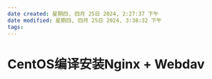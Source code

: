 ```yaml
---
date created: 星期四, 四月 25日 2024, 2:27:37 下午
date modified: 星期四, 四月 25日 2024, 3:38:32 下午
tags: 
---
```


# CentOS编译安装Nginx + Webdav